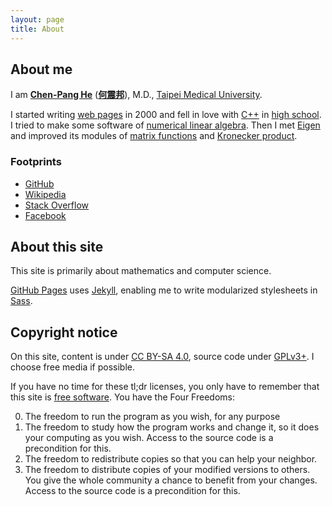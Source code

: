 ```yaml
---
layout: page
title: About
---
```

About me
--------
I am [**Chen-Pang He**][SearchEn] ([**何震邦**][SearchZh]), M.D.,
[Taipei Medical University][TMU].

I started writing [web pages][HTML] in 2000 and fell in love with [C++][Cxx]
in [high school][CK].  I tried to make some software of [numerical linear
algebra][NumLinAlg].  Then I met [Eigen][Eigen] and improved its modules
of [matrix functions][MatF] and [Kronecker product][KroneckerProd].

### Footprints ###
* [GitHub](https://github.com/jdh8)
* [Wikipedia](https://en.wikipedia.org/wiki/User:Jdh8)
* [Stack Overflow](http://stackoverflow.com/users/2099989/jdh8)
* [Facebook](https://www.facebook.com/jdh863)

[CK]: https://web.ck.tp.edu.tw/
[Cxx]: https://zh.wikipedia.org/wiki/C%2B%2B
[Eigen]: http://eigen.tuxfamily.org/index.php?title=Main_Page
[HTML]: https://zh.wikipedia.org/wiki/HTML
[KroneckerProd]: https://zh.wikipedia.org/wiki/%E5%85%8B%E7%BD%97%E5%86%85%E5%85%8B%E7%A7%AF
[Lea]: http://lea.verou.me/about/
[MatF]: https://en.wikipedia.org/wiki/Matrix_function
[NumLinAlg]: https://ccjou.wordpress.com/category/article/numerical/
[SearchEn]: https://duckduckgo.com/?q=%22Chen-Pang+He%22
[SearchZh]: https://duckduckgo.com/?q=%E4%BD%95%E9%9C%87%E9%82%A6
[TMU]: http://www.tmu.edu.tw/

About this site
---------------
This site is primarily about mathematics and computer science.

[GitHub Pages][GHP] uses [Jekyll][Jekyll], enabling me to write modularized
stylesheets in [Sass][Sass].

[GHP]: https://pages.github.com/
[Jekyll]: http://jekyllrb.com/
[Sass]: http://sass-lang.com/

Copyright notice
----------------
On this site, content is under [CC BY-SA 4.0][CC], source code under
[GPLv3+][GPL].  I choose free media if possible.

If you have no time for these tl;dr licenses, you only have to remember that
this site is [free software][FreeSW].  You have the Four Freedoms:

<ol start="0">
<li>The freedom to run the program as you wish, for any purpose</li>
<li>
The freedom to study how the program works and change it, so it does your
computing as you wish.  Access to the source code is a precondition for this.
</li>
<li>The freedom to redistribute copies so that you can help your neighbor.</li>
<li>
The freedom to distribute copies of your modified versions to others.
You give the whole community a chance to benefit from your changes.
Access to the source code is a precondition for this.
</li>
</ol>

[CC]: http://creativecommons.org/licenses/by-sa/4.0/deed
[FreeSW]: https://www.gnu.org/philosophy/free-sw.html
[GPL]: https://www.gnu.org/licenses/gpl.html
